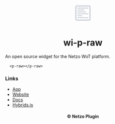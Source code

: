<div align="center">
  <a href="https://netzo.io" target="_blank" >
    <img height="50" src="https://raw.githubusercontent.com/netzoio/netzo/main/packages/plugins/plugins/widgets/wi-p-raw/src/assets/icon.png" style="margin: 12px 0px" />
  </a>

  <h1>wi-p-raw</h1>
</div>

An open source widget for the Netzo WoT platform.

```showcase
  <p-raw></p-raw>
```

### Links

- [App](https://app.netzo.io)
- [Website](https://netzo.io)
- [Docs](https://docs.netzo.io)
- [Hybrids.js](https://hybrids.js.org)

<div align="center">
  <h4>© Netzo Plugin</h4>
</div>
